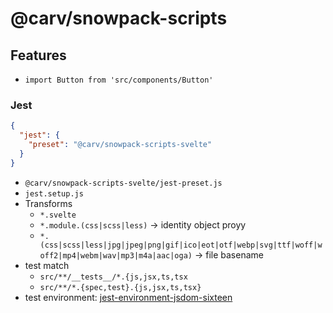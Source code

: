 # @carv/snowpack-scripts

## Features

- `import Button from 'src/components/Button'`

### Jest

```json
{
  "jest": {
    "preset": "@carv/snowpack-scripts-svelte"
  }
}
```

- `@carv/snowpack-scripts-svelte/jest-preset.js`
- `jest.setup.js`
- Transforms
  - `*.svelte`
  - `*.module.(css|scss|less)` -> identity object proyy
  - `*.(css|scss|less|jpg|jpeg|png|gif|ico|eot|otf|webp|svg|ttf|woff|woff2|mp4|webm|wav|mp3|m4a|aac|oga)` -> file basename
- test match
  - `src/**/__tests__/*.{js,jsx,ts,tsx`
  - `src/**/*.{spec,test}.{js,jsx,ts,tsx}`
- test environment: [jest-environment-jsdom-sixteen](https://www.npmjs.com/package/jest-environment-jsdom-sixteen)
